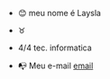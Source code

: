 - :blush: meu nome é Laysla
- ♉
- 4/4 tec. informatica

 - :mailbox_with_no_mail: Meu e-mail [email](laysla.ribas.pr.gov.br)
